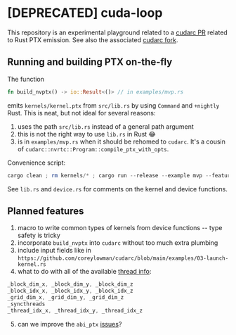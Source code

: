 # [DEPRECATED] cuda-loop

This repository is an experimental playground related to a [cudarc PR](https://github.com/coreylowman/cudarc/pull/148) related to Rust PTX emission.
See also the associated [cudarc fork](https://github.com/ariasanovsky/cudarc).

## Running and building PTX on-the-fly

The function

```rust
fn build_nvptx() -> io::Result<()> // in examples/mvp.rs
```

emits `kernels/kernel.ptx` from `src/lib.rs` by using `Command` and `+nightly` Rust.
This is neat, but not ideal for several reasons:

1. uses the path `src/lib.rs` instead of a general path argument
2. this is not the right way to use `lib.rs` in Rust 😂
3. is in `examples/mvp.rs` when it should be rehomed to `cudarc`. It's a cousin of `cudarc::nvrtc::Program::compile_ptx_with_opts`.

Convenience script:

```powershell
cargo clean ; rm kernels/* ; cargo run --release --example mvp --features cudarc
```

See `lib.rs` and `device.rs` for comments on the kernel and device functions.

## Planned features

1. macro to write common types of kernels from device functions -- type safety is tricky
2. incorporate `build_nvptx` into `cudarc` without too much extra plumbing
3. include input fields like in `https://github.com/coreylowman/cudarc/blob/main/examples/03-launch-kernel.rs`
4. what to do with all of the available [thread info](https://doc.rust-lang.org/stable/core/arch/nvptx/index.html):

```rust
_block_dim_x, _block_dim_y, _block_dim_z
_block_idx_x, _block_idx_y, _block_idx_z
_grid_dim_x, _grid_dim_y, _grid_dim_z
_syncthreads
_thread_idx_x, _thread_idx_y, _thread_idx_z
```

5. can we improve the `abi_ptx` [issues](https://github.com/rust-lang/rust/issues/38788)?
